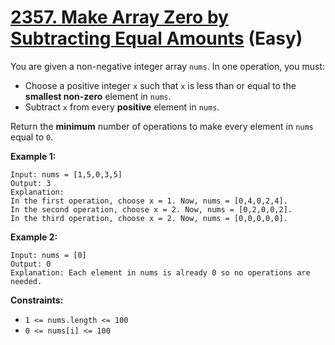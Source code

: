 # [2357. Make Array Zero by Subtracting Equal Amounts][link] (Easy)

[link]: https://leetcode.com/problems/make-array-zero-by-subtracting-equal-amounts/

You are given a non-negative integer array `nums`. In one operation, you must:

- Choose a positive integer `x` such that `x` is less than or equal to the **smallest non-zero**
element in `nums`.
- Subtract `x` from every **positive** element in `nums`.

Return the **minimum** number of operations to make every element in  `nums` equal to  `0`.

**Example 1:**

```
Input: nums = [1,5,0,3,5]
Output: 3
Explanation:
In the first operation, choose x = 1. Now, nums = [0,4,0,2,4].
In the second operation, choose x = 2. Now, nums = [0,2,0,0,2].
In the third operation, choose x = 2. Now, nums = [0,0,0,0,0].
```

**Example 2:**

```
Input: nums = [0]
Output: 0
Explanation: Each element in nums is already 0 so no operations are needed.
```

**Constraints:**

- `1 <= nums.length <= 100`
- `0 <= nums[i] <= 100`
